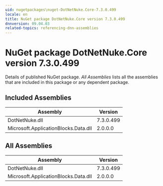 ```yaml
---
uid: nugetpackages\nuget-DotNetNuke.Core-7.3.0.499
locale: en
title: NuGet package DotNetNuke.Core version 7.3.0.499
dnnversion: 09.04.03
related-topics: referencing-dnn-assemblies
---
```


# NuGet package DotNetNuke.Core version 7.3.0.499
Details of published NuGet package.
*All Assemblies* lists all the assemblies that are included in this package or any dependent package.

## Included Assemblies

|Assembly|Version|
|---|---|
|DotNetNuke.dll|7.3.0.499|
|Microsoft.ApplicationBlocks.Data.dll|2.0.0.0|

## All Assemblies

|Assembly|Version|
|---|---|
|DotNetNuke.dll|7.3.0.499|
|Microsoft.ApplicationBlocks.Data.dll|2.0.0.0|

